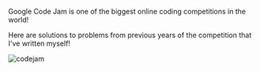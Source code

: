 Google Code Jam is one of the biggest online coding competitions in the world!

Here are solutions to problems from previous years of the competition that I've written myself!

![codejam](https://cloud.githubusercontent.com/assets/15184861/24551640/d66a01f4-15e8-11e7-88f9-aeda2a1675c7.jpg)


